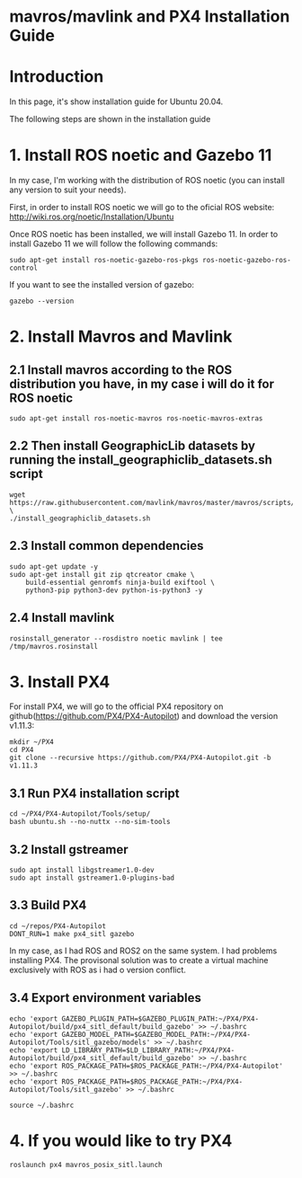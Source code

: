 # mavros/mavlink and PX4 Installation Guide



# Introduction
In this page, it's show installation guide for Ubuntu 20.04.  

The following steps are shown in the installation guide

# 1. Install ROS noetic and Gazebo 11
In my case, I'm working with the distribution of ROS noetic (you can install any version to suit your needs). 

First, in order to install ROS noetic we will go to the oficial ROS website: http://wiki.ros.org/noetic/Installation/Ubuntu


Once ROS noetic has been installed, we will install Gazebo 11. In order to install Gazebo 11 we will follow the following commands: 

   ~~~
   sudo apt-get install ros-noetic-gazebo-ros-pkgs ros-noetic-gazebo-ros-control
   ~~~

If you want to see the installed version of gazebo: 

~~~
gazebo --version
~~~

# 2. Install Mavros and Mavlink 

## 2.1 Install mavros according to the ROS distribution you have, in my case i will do it for ROS noetic

~~~
sudo apt-get install ros-noetic-mavros ros-noetic-mavros-extras
~~~

## 2.2 Then install GeographicLib datasets by running the install_geographiclib_datasets.sh script

~~~
wget https://raw.githubusercontent.com/mavlink/mavros/master/mavros/scripts/install_geographiclib_datasets.sh \ 
./install_geographiclib_datasets.sh
~~~

## 2.3 Install common dependencies 

~~~
sudo apt-get update -y
sudo apt-get install git zip qtcreator cmake \
    build-essential genromfs ninja-build exiftool \
    python3-pip python3-dev python-is-python3 -y
~~~

## 2.4 Install mavlink

~~~
rosinstall_generator --rosdistro noetic mavlink | tee /tmp/mavros.rosinstall
~~~

# 3. Install PX4 

For install PX4, we will go to the official PX4 repository on github(https://github.com/PX4/PX4-Autopilot) and download the version v1.11.3: 

~~~
mkdir ~/PX4
cd PX4
git clone --recursive https://github.com/PX4/PX4-Autopilot.git -b v1.11.3
~~~

## 3.1 Run PX4 installation script

~~~
cd ~/PX4/PX4-Autopilot/Tools/setup/
bash ubuntu.sh --no-nuttx --no-sim-tools
~~~

## 3.2 Install gstreamer

~~~
sudo apt install libgstreamer1.0-dev
sudo apt install gstreamer1.0-plugins-bad
~~~

## 3.3 Build PX4 

~~~
cd ~/repos/PX4-Autopilot
DONT_RUN=1 make px4_sitl gazebo
~~~

In my case, as I had ROS and ROS2 on the same system. I had problems installing PX4. The provisonal solution was to create a virtual machine exclusively with ROS as i had o version conflict. 

## 3.4 Export environment variables

~~~
echo 'export GAZEBO_PLUGIN_PATH=$GAZEBO_PLUGIN_PATH:~/PX4/PX4-Autopilot/build/px4_sitl_default/build_gazebo' >> ~/.bashrc
echo 'export GAZEBO_MODEL_PATH=$GAZEBO_MODEL_PATH:~/PX4/PX4-Autopilot/Tools/sitl_gazebo/models' >> ~/.bashrc
echo 'export LD_LIBRARY_PATH=$LD_LIBRARY_PATH:~/PX4/PX4-Autopilot/build/px4_sitl_default/build_gazebo' >> ~/.bashrc    
echo 'export ROS_PACKAGE_PATH=$ROS_PACKAGE_PATH:~/PX4/PX4-Autopilot' >> ~/.bashrc
echo 'export ROS_PACKAGE_PATH=$ROS_PACKAGE_PATH:~/PX4/PX4-Autopilot/Tools/sitl_gazebo' >> ~/.bashrc
    
source ~/.bashrc
~~~

# 4. If you would like to try PX4

~~~
roslaunch px4 mavros_posix_sitl.launch
~~~








